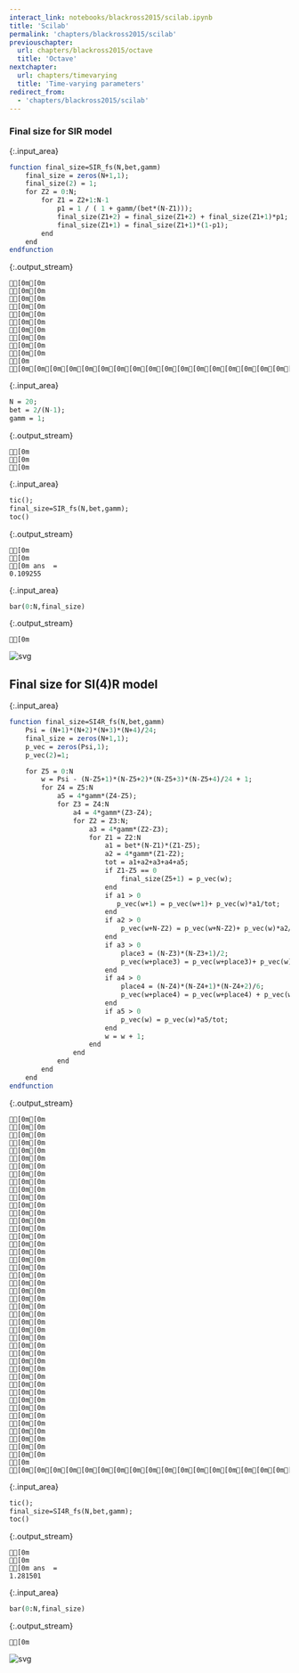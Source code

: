 ```yaml
---
interact_link: notebooks/blackross2015/scilab.ipynb
title: 'Scilab'
permalink: 'chapters/blackross2015/scilab'
previouschapter:
  url: chapters/blackross2015/octave
  title: 'Octave'
nextchapter:
  url: chapters/timevarying
  title: 'Time-varying parameters'
redirect_from:
  - 'chapters/blackross2015/scilab'
---
```


### Final size for SIR model


{:.input_area}
```scilab
function final_size=SIR_fs(N,bet,gamm)
    final_size = zeros(N+1,1);
    final_size(2) = 1;
    for Z2 = 0:N;
        for Z1 = Z2+1:N-1
            p1 = 1 / ( 1 + gamm/(bet*(N-Z1)));
            final_size(Z1+2) = final_size(Z1+2) + final_size(Z1+1)*p1;       
            final_size(Z1+1) = final_size(Z1+1)*(1-p1);
        end
    end
endfunction
```

{:.output_stream}
```
[0m[0m
[0m[0m
[0m[0m
[0m[0m
[0m[0m
[0m[0m
[0m[0m
[0m[0m
[0m[0m
[0m[0m
[0m
[0m[0m[0m[0m[0m[0m[0m[0m[0m[0m[0m[0m[0m[0m[0m[0m[0m[0m[0m[0m[0m

```


{:.input_area}
```scilab
N = 20;                       
bet = 2/(N-1);
gamm = 1;
```

{:.output_stream}
```
[0m
[0m
[0m

```


{:.input_area}
```scilab
tic();
final_size=SIR_fs(N,bet,gamm);
toc()
```

{:.output_stream}
```
[0m
[0m
[0m ans  =
0.109255

```


{:.input_area}
```scilab
bar(0:N,final_size)
```

{:.output_stream}
```
[0m

```


![svg](../../images/chapters/blackross2015/scilab_4_1.svg)


## Final size for SI(4)R model


{:.input_area}
```scilab
function final_size=SI4R_fs(N,bet,gamm)
    Psi = (N+1)*(N+2)*(N+3)*(N+4)/24;
    final_size = zeros(N+1,1);
    p_vec = zeros(Psi,1);
    p_vec(2)=1;

    for Z5 = 0:N
        w = Psi - (N-Z5+1)*(N-Z5+2)*(N-Z5+3)*(N-Z5+4)/24 + 1; 
        for Z4 = Z5:N
            a5 = 4*gamm*(Z4-Z5);
            for Z3 = Z4:N
                a4 = 4*gamm*(Z3-Z4);
                for Z2 = Z3:N;
                    a3 = 4*gamm*(Z2-Z3);            
                    for Z1 = Z2:N
                        a1 = bet*(N-Z1)*(Z1-Z5);   
                        a2 = 4*gamm*(Z1-Z2);
                        tot = a1+a2+a3+a4+a5;
                        if Z1-Z5 == 0
                            final_size(Z5+1) = p_vec(w);
                        end
                        if a1 > 0
                           p_vec(w+1) = p_vec(w+1)+ p_vec(w)*a1/tot;
                        end
                        if a2 > 0
                            p_vec(w+N-Z2) = p_vec(w+N-Z2)+ p_vec(w)*a2/tot;
                        end
                        if a3 > 0
                            place3 = (N-Z3)*(N-Z3+1)/2;
                            p_vec(w+place3) = p_vec(w+place3)+ p_vec(w)*a3/tot;
                        end
                        if a4 > 0
                            place4 = (N-Z4)*(N-Z4+1)*(N-Z4+2)/6; 
                            p_vec(w+place4) = p_vec(w+place4) + p_vec(w)*a4/tot;
                        end
                        if a5 > 0
                            p_vec(w) = p_vec(w)*a5/tot;
                        end
                        w = w + 1;
                    end
                end
            end
        end
    end
endfunction
```

{:.output_stream}
```
[0m[0m
[0m[0m
[0m[0m
[0m[0m
[0m[0m
[0m[0m
[0m[0m
[0m[0m
[0m[0m
[0m[0m
[0m[0m
[0m[0m
[0m[0m
[0m[0m
[0m[0m
[0m[0m
[0m[0m
[0m[0m
[0m[0m
[0m[0m
[0m[0m
[0m[0m
[0m[0m
[0m[0m
[0m[0m
[0m[0m
[0m[0m
[0m[0m
[0m[0m
[0m[0m
[0m[0m
[0m[0m
[0m[0m
[0m[0m
[0m[0m
[0m[0m
[0m[0m
[0m[0m
[0m[0m
[0m[0m
[0m[0m
[0m[0m
[0m[0m
[0m[0m
[0m
[0m[0m[0m[0m[0m[0m[0m[0m[0m[0m[0m[0m[0m[0m[0m[0m[0m[0m[0m[0m[0m[0m[0m[0m[0m[0m[0m[0m[0m[0m[0m[0m[0m[0m[0m[0m[0m[0m[0m[0m[0m[0m[0m[0m[0m[0m[0m[0m[0m[0m[0m[0m[0m[0m[0m[0m[0m[0m[0m[0m[0m[0m[0m[0m[0m[0m[0m[0m[0m[0m[0m[0m[0m[0m[0m[0m[0m[0m[0m[0m[0m[0m[0m[0m[0m[0m[0m[0m[0m

```


{:.input_area}
```scilab
tic();
final_size=SI4R_fs(N,bet,gamm);
toc()
```

{:.output_stream}
```
[0m
[0m
[0m ans  =
1.281501

```


{:.input_area}
```scilab
bar(0:N,final_size)
```

{:.output_stream}
```
[0m

```


![svg](../../images/chapters/blackross2015/scilab_8_1.svg)

